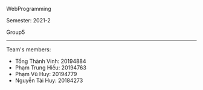 WebProgramming

Semester: 2021-2

Group5

---
Team's members:
- Tống Thành Vinh: 20194884
- Phạm Trung Hiếu: 20194763
- Phạm Vũ Huy: 20194779
- Nguyễn Tài Huy: 20184273
